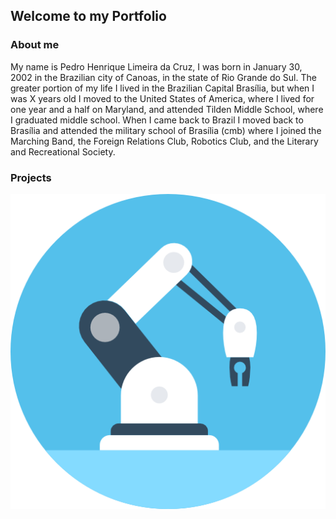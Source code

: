 ## Welcome to my Portfolio

### About me

My name is Pedro Henrique Limeira da Cruz, I was born in January 30, 2002 in the Brazilian city of Canoas, in the
state of Rio Grande do Sul.
	The greater portion of my life I lived in the Brazilian Capital Brasília, but when I was X years old I moved to the 
United States of America, where I lived for one year and a half on Maryland, and attended Tilden Middle School, where I 
graduated middle school.
	When I came back to Brazil I moved back to Brasília and attended the military school of Brasília (cmb) where I joined
the Marching Band, the Foreign Relations Club, Robotics Club, and the Literary and Recreational Society.



### Projects

[![button](/Images/Robotics/RobotArm.png)](https://pedro4064.github.io/Portfolio/test.html)


